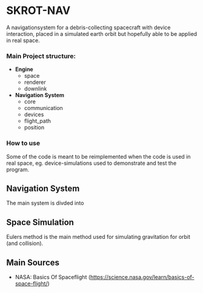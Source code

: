 # SKROT-NAV

A navigationsystem for a debris-collecting spacecraft with device interaction, placed in a simulated earth orbit but hopefully able to be applied in real space.


### Main Project structure:
 - **Engine**
    -  space
    -  renderer
    -  downlink
 - **Navigation System**
    -  core
    -  communication
    -  devices
    -  flight_path
    -  position


### How to use
Some of the code is meant to be reimplemented when the code is used in real space, eg. device-simulations used to demonstrate and test the program.


## Navigation System

The main system is divded into 


## Space Simulation

Eulers method is the main method used for simulating gravitation for orbit (and collision).

## Main Sources
 - NASA: Basics Of Spaceflight (https://science.nasa.gov/learn/basics-of-space-flight/)
 
 